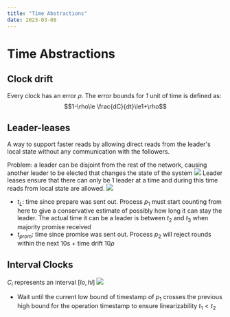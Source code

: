 ```yaml
---
title: "Time Abstractions"
date: 2023-03-08
---
```

# Time Abstractions
## Clock drift
Every clock has an error $\rho$. The error bounds for *1* unit of time is defined as: $$1-\rho\le \frac{dC}{dt}\le1+\rho$$
## Leader-leases
A way to support faster reads by allowing direct reads from the leader's local state without any communication with the followers.

Problem: a leader can be disjoint from the rest of the network, causing another leader to be elected that changes the state of the system
![](https://i.imgur.com/dZKOxV6.png)
Leader leases ensure that there can only be 1 leader at a time and during this time reads from local state are allowed.
![](https://i.imgur.com/U3i0QTN.png)
- $t_L$: time since prepare was sent out. Process $p_1$ must start counting from here to give a conservative estimate of possibly how long it can stay the leader. The actual time it can be a leader is between $t_2$ and $t_3$ when majority promise received
- $t_{prom}$: time since promise was sent out. Process $p_2$ will reject rounds within the next 10s + time drift $10\rho$
## Interval Clocks
$C_i$ represents an interval $[lo, hi]$
![](https://i.imgur.com/eakVECm.png)
- Wait until the current low bound of timestamp of $p_1$ crosses the previous high bound for the operation timestamp to ensure linearizability $t_1 < t_2$ 